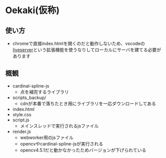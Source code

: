 # Oekaki(仮称)

## 使い方
* chromeで直接index.htmlを開くのだと動作しないため、vscodeの[liveserver](https://marketplace.visualstudio.com/items?itemName=ritwickdey.LiveServer)という拡張機能を使うなりしてローカルにサーバを建てる必要があります

## 概観
* cardinal-spline-js
  * 点を補完するライブラリ
* scripts_backup/
  * cdnが本番で落ちたとき用にライブラリを一応ダウンロードしてある
* index.html
* style.css
* script.js
  * メインスレッドで実行されるjsファイル
* render.js
  * webworker用のjsファイル
  * opencvやcardinal-spline-jsが実行される
  * opencv4.5.1だと動かなかったためバージョンが下げられている
